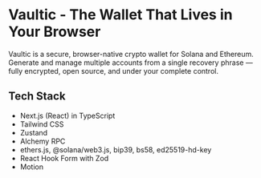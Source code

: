 # Vaultic - The Wallet That Lives in Your Browser

Vaultic is a secure, browser-native crypto wallet for Solana and Ethereum. Generate and manage multiple accounts from a single recovery phrase — fully encrypted, open source, and under your complete control.

## Tech Stack

- Next.js (React) in TypeScript
- Tailwind CSS
- Zustand
- Alchemy RPC
- ethers.js, @solana/web3.js, bip39, bs58, ed25519-hd-key
- React Hook Form with Zod
- Motion
